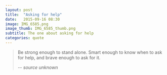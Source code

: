 ```yaml
---
layout: post
title:  "Asking for help"
date:   2015-09-16 08:30
image: IMG_6585.png
image_thumb: IMG_6585_thumb.png
subtitle: The one about asking for help
categories: quote
---
```

 > Be strong enough to stand alone.
 > Smart enough to know when to ask for help,
 > and brave enough to ask for it.
 >
 > -- <cite>source unknown</cite>
